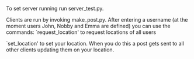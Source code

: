 To set server running run server_test.py.

Clients are run by invoking make_post.py. After entering a username (at the
moment users John, Nobby and Emma are defined) you can use the commands:
`request_location' to request locations of all users

`set_location' to set your location. When you do this a post gets sent to all
other clients updating them on your location.
